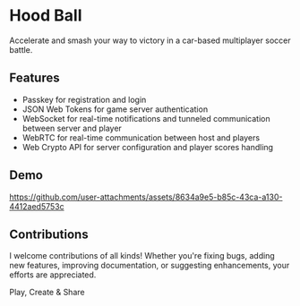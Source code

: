 # Hood Ball

Accelerate and smash your way to victory in a car-based multiplayer soccer
battle.

## Features

- Passkey for registration and login
- JSON Web Tokens for game server authentication
- WebSocket for real-time notifications and tunneled communication between
  server and player
- WebRTC for real-time communication between host and players
- Web Crypto API for server configuration and player scores handling

## Demo

https://github.com/user-attachments/assets/8634a9e5-b85c-43ca-a130-4412aed5753c

## Contributions

I welcome contributions of all kinds! Whether you're fixing bugs, adding new
features, improving documentation, or suggesting enhancements, your efforts are
appreciated.

Play, Create & Share
